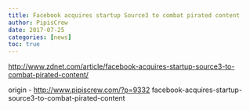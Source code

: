 ```yaml
---
title: Facebook acquires startup Source3 to combat pirated content
author: PipisCrew
date: 2017-07-25
categories: [news]
toc: true
---
```


http://www.zdnet.com/article/facebook-acquires-startup-source3-to-combat-pirated-content/

origin - http://www.pipiscrew.com/?p=9332 facebook-acquires-startup-source3-to-combat-pirated-content
